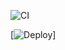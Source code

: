 ![CI](https://github.com/SowjanyaKothapalli/form-management-application/actions/workflows/test.yml/badge.svg?branch=main)

[![Deploy](https://github.com/SowjanyaKothapalli/form-management-application/actions/workflows/deploy.yml/badge.svg?branch=main)]